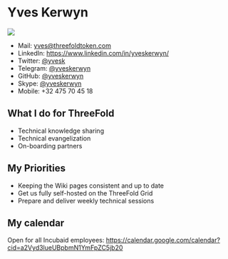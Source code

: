 # Yves Kerwyn

![](https://avatars.githubusercontent.com/yveskerwyn)

- Mail: <a href="yves@threefoldtoken.com">yves@threefoldtoken.com</a>
- LinkedIn: https://www.linkedin.com/in/yveskerwyn/
- Twitter: [@yvesk](https://twitter.com/Yvesk)
- Telegram: [@yveskerwyn](https://t.me/yveskerwyn)
- GitHub: [@yveskerwyn](https://github.com/yveskerwyn)
- Skype: [@yveskerwyn](skype:yveskerwyn?call) 
- Mobile: +32 475 70 45 18

## What I do for ThreeFold

- Technical knowledge sharing
- Technical evangelization
- On-boarding partners

## My Priorities

- Keeping the Wiki pages consistent and up to date
- Get us fully self-hosted on the ThreeFold Grid
- Prepare and deliver weekly technical sessions

## My calendar

Open for all Incubaid employees:
https://calendar.google.com/calendar?cid=a2Vyd3lueUBpbmN1YmFpZC5jb20